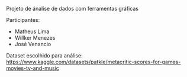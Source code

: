 Projeto de ánalise de dados com ferramentas gráficas

Participantes:
- Matheus Lima
- Willker Menezes
- José Venancio

Dataset escolhido para análise: 
https://www.kaggle.com/datasets/patkle/metacritic-scores-for-games-movies-tv-and-music